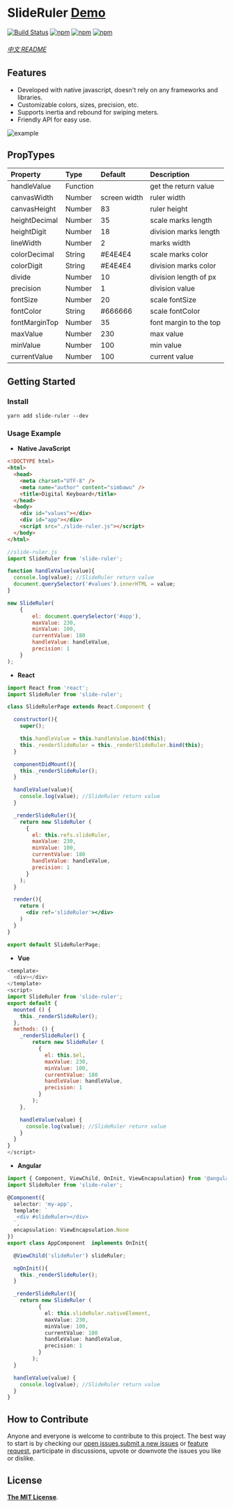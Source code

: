 # SlideRuler [Demo](https://simbawus.github.io/slide-ruler)

[![Build Status](https://travis-ci.org/simbawus/slide-ruler.svg?branch=master)](https://travis-ci.org/simbawus/slide-ruler)
[![npm](https://img.shields.io/npm/v/slide-ruler.svg)](https://www.npmjs.com/package/slide-ruler)
[![npm](https://img.shields.io/npm/dt/slide-ruler.svg)](https://www.npmjs.com/package/slide-ruler)
[![npm](https://img.shields.io/npm/l/slide-ruler.svg)](https://www.npmjs.com/package/slide-ruler)

###### [中文 README](README-zh_CN.md)

## Features
- Developed with native javascript, doesn't rely on any frameworks and libraries.
- Customizable colors, sizes, precision, etc.
- Supports inertia and rebound for swiping meters.
- Friendly API for easy use.

![example](https://i.loli.net/2018/06/27/5b3350dd2c4cc.gif)

## PropTypes

| Property      | Type     | Default      | Description            |
| :------------ | :------- | :----------- | :--------------------- |
| handleValue   | Function |              | get the return value   |
| canvasWidth   | Number   | screen width | ruler width            |
| canvasHeight  | Number   | 83           | ruler height           |
| heightDecimal | Number   | 35           | scale marks length     |
| heightDigit   | Number   | 18           | division marks length  |
| lineWidth     | Number   | 2            | marks width            |
| colorDecimal  | String   | #E4E4E4      | scale marks color      |
| colorDigit    | String   | #E4E4E4      | division marks color   |
| divide        | Number   | 10           | division length of px  |
| precision     | Number   | 1            | division value         |
| fontSize      | Number   | 20           | scale fontSize         |
| fontColor     | String   | #666666      | scale fontColor        |
| fontMarginTop | Number   | 35           | font margin to the top |
| maxValue      | Number   | 230          | max value              |
| minValue      | Number   | 100          | min value              |
| currentValue  | Number   | 100          | current value          |

## Getting Started

### Install

```shell
yarn add slide-ruler --dev
```

### Usage Example

- **Native JavaScript**

```html
<!DOCTYPE html>
<html>
  <head>
    <meta charset="UTF-8" />
    <meta name="author" content="simbawu" />
    <title>Digital Keyboard</title>
  </head>
  <body>
    <div id="values"></div>
    <div id="app"></div>
    <script src="./slide-ruler.js"></script>
  </body>
</html>
```

```javascript
//slide-ruler.js
import SlideRuler from 'slide-ruler';

function handleValue(value){
  console.log(value); //SlideRuler return value
  document.querySelector('#values').innerHTML = value;
}

new SlideRuler(
    {
        el: document.querySelector('#app'),
        maxValue: 230,
        minValue: 100,
        currentValue: 180
        handleValue: handleValue,
        precision: 1
    }
);
```

- **React**

```jsx
import React from 'react';
import SlideRuler from 'slide-ruler';

class SlideRulerPage extends React.Component {

  constructor(){
    super();

    this.handleValue = this.handleValue.bind(this);
    this._renderSlideRuler = this._renderSlideRuler.bind(this);
  }

  componentDidMount(){
    this._renderSlideRuler();
  }

  handleValue(value){
    console.log(value); //SlideRuler return value
  }

  _renderSlideRuler(){
    return new SlideRuler (
      {
        el: this.refs.slideRuler,
        maxValue: 230,
        minValue: 100,
        currentValue: 180
        handleValue: handleValue,
        precision: 1
      }
    );
  }

  render(){
    return (
      <div ref='slideRuler'></div>
    )
  }
}

export default SlideRulerPage;
```

- **Vue**

```js
<template>
  <div></div>
</template>
<script>
import SlideRuler from 'slide-ruler';
export default {
  mounted () {
    this._renderSlideRuler();
  },
  methods: () {
    _renderSlideRuler() {
    	return new SlideRuler (
          {
            el: this.$el,
            maxValue: 230,
            minValue: 100,
            currentValue: 180
            handleValue: handleValue,
            precision: 1
          }
        );
    },

    handleValue(value) {
      console.log(value); //SlideRuler return value
    }
  }
}
</script>
```

- **Angular**

```typescript
import { Component, ViewChild, OnInit, ViewEncapsulation} from '@angular/core';
import SlideRuler from 'slide-ruler';

@Component({
  selector: 'my-app',
  template: `
   <div #slideRuler></div>
  `,
  encapsulation: ViewEncapsulation.None
})
export class AppComponent  implements OnInit{

  @ViewChild('slideRuler') slideRuler;

  ngOnInit(){
    this._renderSlideRuler();
  }

  _renderSlideRuler(){
    return new SlideRuler (
          {
            el: this.slideRuler.nativeElement,
            maxValue: 230,
            minValue: 100,
            currentValue: 180
            handleValue: handleValue,
            precision: 1
          }
        );
  }

  handleValue(value) {
    console.log(value); //SlideRuler return value
  }
}
```

## How to Contribute

Anyone and everyone is welcome to contribute to this project. The best way to start is by checking our [open issues](https://github.com/simbawus/slide-ruler/issues),[submit a new issues](https://github.com/simbawus/slide-ruler/issues/new?labels=bug) or [feature request](https://github.com/simbawus/slide-ruler/issues/new?labels=enhancement), participate in discussions, upvote or downvote the issues you like or dislike.

## License

[**The MIT License**](http://opensource.org/licenses/MIT).
